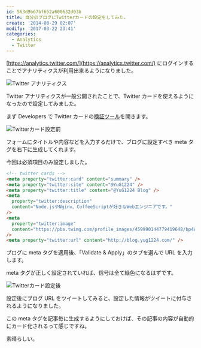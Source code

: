 ```yaml
---
id: 563d9b67bf652a600632d03b
title: 自分のブログにTwitterカードの設定をしてみた。
create: '2014-08-29 02:07'
modify: '2017-03-22 23:41'
categories:
  - Analytics
  - Twitter
---
```


[https://analytics.twitter.com/](https://analytics.twitter.com/) にログインすることでアナリティクスが利用出来るようになりました。

![Twitter アナリティクス](/images/2014/08/29/0001.png)

Twitter アナリティクスが一般公開されたことで、Twitter カードを使えるようになったので設定してみました。

<!-- more -->

まず Developers で Twitter カードの[検証ツール](https://dev.twitter.com/docs/cards/validation/validator)を開きます。

![Twitterカード設定前](/images/2014/08/29/0002.png)

フォームにタイトルや内容などを入力するだけで、ブログに設定すべき meta タグを右下に生成してくれます。

今回は必須項目のみ設定しました。

```html
<!-- twitter cards -->
<meta property="twitter:card" content="summary" />
<meta property="twitter:site" content="@YuG1224" />
<meta property="twitter:title" content="@YuG1224 Blog" />
<meta
  property="twitter:description"
  content="Node.jsやNginx、CoffeeScriptが好きなWebエンジニアです。"
/>
<meta
  property="twitter:image"
  content="https://pbs.twimg.com/profile_images/459990144779419648/bp4WxqdH.jpeg"
/>
<meta property="twitter:url" content="http://blog.yug1224.com/" />
```

ブログに meta タグを適用後、「Validate & Apply」のタブを選んで URL を入力します。

meta タグが正しく設定されていれば、信号は全て緑色になるはずです。

![Twitterカード設定後](/images/2014/08/29/0003.png)

設定後にブログ URL をツイートしてみると、設定した情報がツイートに付与されるようになりました。

この meta タグを記事毎に生成するようにしておけば、その記事の内容が自動的にカード化されるって感じですね。

素晴らしい。
